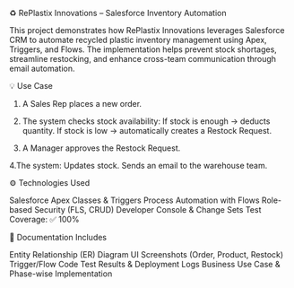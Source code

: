 ♻️ RePlastix Innovations – Salesforce Inventory Automation

This project demonstrates how RePlastix Innovations leverages Salesforce CRM to automate recycled plastic inventory management using Apex, Triggers, and Flows. The implementation helps prevent stock shortages, streamline restocking, and enhance cross-team communication through email automation.

💡 Use Case

1. A Sales Rep places a new order.

2. The system checks stock availability:
    If stock is enough → deducts quantity.
    If stock is low → automatically creates a Restock Request.

3. A Manager approves the Restock Request.

4.The system:
    Updates stock.
    Sends an email to the warehouse team.

⚙️ Technologies Used

Salesforce Apex Classes & Triggers
Process Automation with Flows
Role-based Security (FLS, CRUD)
Developer Console & Change Sets
Test Coverage: ✅ 100%

📸 Documentation Includes

Entity Relationship (ER) Diagram
UI Screenshots (Order, Product, Restock)
Trigger/Flow Code
Test Results & Deployment Logs
Business Use Case & Phase-wise Implementation
